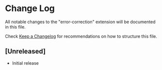 # Change Log

All notable changes to the "error-correction" extension will be documented in this file.

Check [Keep a Changelog](http://keepachangelog.com/) for recommendations on how to structure this file.

## [Unreleased]

- Initial release